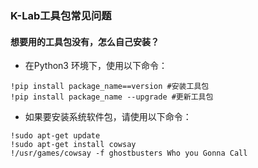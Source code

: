 ### K-Lab工具包常见问题

#### 想要用的工具包没有，怎么自己安装？
* 在Python3 环境下，使用以下命令：
```
!pip install package_name==version #安装工具包
!pip install package_name --upgrade #更新工具包
```

* 如果要安装系统软件包，请使用以下命令：
```
!sudo apt-get update
!sudo apt-get install cowsay
!/usr/games/cowsay -f ghostbusters Who you Gonna Call
```
